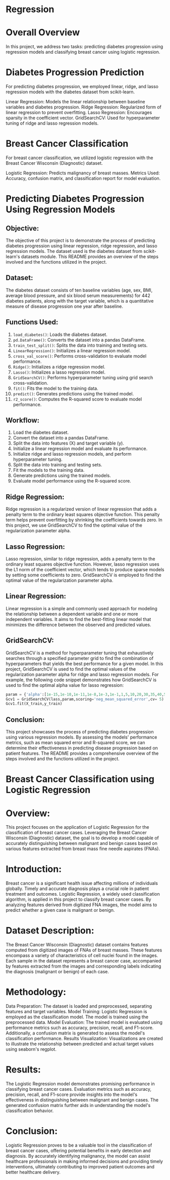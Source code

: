 # Regression
# Overall Overview
In this project, we address two tasks: predicting diabetes progression using regression models and classifying breast cancer using logistic regression.

# Diabetes Progression Prediction
For predicting diabetes progression, we employed linear, ridge, and lasso regression models with the diabetes dataset from scikit-learn.

Linear Regression: Models the linear relationship between baseline variables and diabetes progression.
Ridge Regression: Regularized form of linear regression to prevent overfitting.
Lasso Regression: Encourages sparsity in the coefficient vector.
GridSearchCV: Used for hyperparameter tuning of ridge and lasso regression models.

# Breast Cancer Classification
For breast cancer classification, we utilized logistic regression with the Breast Cancer Wisconsin (Diagnostic) dataset.

Logistic Regression: Predicts malignancy of breast masses.
Metrics Used: Accuracy, confusion matrix, and classification report for model evaluation.




# Predicting Diabetes Progression Using Regression Models

## Objective:
The objective of this project is to demonstrate the process of predicting diabetes progression using linear regression, ridge regression, and lasso regression models. The dataset used is the diabetes dataset from scikit-learn's datasets module. This README provides an overview of the steps involved and the functions utilized in the project.

## Dataset:
The diabetes dataset consists of ten baseline variables (age, sex, BMI, average blood pressure, and six blood serum measurements) for 442 diabetes patients, along with the target variable, which is a quantitative measure of disease progression one year after baseline.

## Functions Used:

1. `load_diabetes()`: Loads the diabetes dataset.
2. `pd.DataFrame()`: Converts the dataset into a pandas DataFrame.
3. `train_test_split()`: Splits the data into training and testing sets.
4. `LinearRegression()`: Initializes a linear regression model.
5. `cross_val_score()`: Performs cross-validation to evaluate model performance.
6. `Ridge()`: Initializes a ridge regression model.
7. `Lasso()`: Initializes a lasso regression model.
8. `GridSearchCV()`: Performs hyperparameter tuning using grid search cross-validation.
9. `fit()`: Fits the model to the training data.
10. `predict()`: Generates predictions using the trained model.
11. `r2_score()`: Computes the R-squared score to evaluate model performance.

## Workflow:

1. Load the diabetes dataset.
2. Convert the dataset into a pandas DataFrame.
3. Split the data into features (X) and target variable (y).
4. Initialize a linear regression model and evaluate its performance.
5. Initialize ridge and lasso regression models, and perform hyperparameter tuning.
6. Split the data into training and testing sets.
7. Fit the models to the training data.
8. Generate predictions using the trained models.
9. Evaluate model performance using the R-squared score.

## Ridge Regression:
Ridge regression is a regularized version of linear regression that adds a penalty term to the ordinary least squares objective function. This penalty term helps prevent overfitting by shrinking the coefficients towards zero. In this project, we use GridSearchCV to find the optimal value of the regularization parameter alpha.

## Lasso Regression:
Lasso regression, similar to ridge regression, adds a penalty term to the ordinary least squares objective function. However, lasso regression uses the L1 norm of the coefficient vector, which tends to produce sparse models by setting some coefficients to zero. GridSearchCV is employed to find the optimal value of the regularization parameter alpha.

## Linear Regression:
Linear regression is a simple and commonly used approach for modeling the relationship between a dependent variable and one or more independent variables. It aims to find the best-fitting linear model that minimizes the difference between the observed and predicted values.

## GridSearchCV:
GridSearchCV is a method for hyperparameter tuning that exhaustively searches through a specified parameter grid to find the combination of hyperparameters that yields the best performance for a given model. In this project, GridSearchCV is used to find the optimal values of the regularization parameter alpha for ridge and lasso regression models. For example, the following code snippet demonstrates how GridSearchCV is used to find the optimal alpha value for lasso regression:
```python
param = {'alpha':[1e-15,1e-10,1e-11,1e-8,1e-3,1e-1,1,5,10,20,30,35,40,50,65,70,80,90,100]}
Gcv1 = GridSearchCV(lass,param,scoring='neg_mean_squared_error',cv= 5)
Gcv1.fit(X_train,y_train) 
```

## Conclusion:
This project showcases the process of predicting diabetes progression using various regression models. By assessing the models' performance metrics, such as mean squared error and R-squared score, we can determine their effectiveness in predicting disease progression based on patient features. The README provides a comprehensive overview of the steps involved and the functions utilized in the project.



# Breast Cancer Classification using Logistic Regression
# Overview:
This project focuses on the application of Logistic Regression for the classification of breast cancer cases. Leveraging the Breast Cancer Wisconsin (Diagnostic) dataset, the goal is to develop a model capable of accurately distinguishing between malignant and benign cases based on various features extracted from breast mass fine needle aspirates (FNAs).

# Introduction:
Breast cancer is a significant health issue affecting millions of individuals globally. Timely and accurate diagnosis plays a crucial role in patient treatment and outcomes. Logistic Regression, a widely used classification algorithm, is applied in this project to classify breast cancer cases. By analyzing features derived from digitized FNA images, the model aims to predict whether a given case is malignant or benign.

# Dataset Description:
The Breast Cancer Wisconsin (Diagnostic) dataset contains features computed from digitized images of FNAs of breast masses. These features encompass a variety of characteristics of cell nuclei found in the images. Each sample in the dataset represents a breast cancer case, accompanied by features extracted from the images and corresponding labels indicating the diagnosis (malignant or benign) of each case.

# Methodology:
Data Preparation: The dataset is loaded and preprocessed, separating features and target variables.
Model Training: Logistic Regression is employed as the classification model. The model is trained using the preprocessed data.
Model Evaluation: The trained model is evaluated using performance metrics such as accuracy, precision, recall, and F1-score. Additionally, a confusion matrix is generated to assess the model's classification performance.
Results Visualization: Visualizations are created to illustrate the relationship between predicted and actual target values using seaborn's regplot.

# Results:
The Logistic Regression model demonstrates promising performance in classifying breast cancer cases. Evaluation metrics such as accuracy, precision, recall, and F1-score provide insights into the model's effectiveness in distinguishing between malignant and benign cases. The generated confusion matrix further aids in understanding the model's classification behavior.

# Conclusion:
Logistic Regression proves to be a valuable tool in the classification of breast cancer cases, offering potential benefits in early detection and diagnosis. By accurately identifying malignancy, the model can assist healthcare professionals in making informed decisions and providing timely interventions, ultimately contributing to improved patient outcomes and better healthcare delivery.
